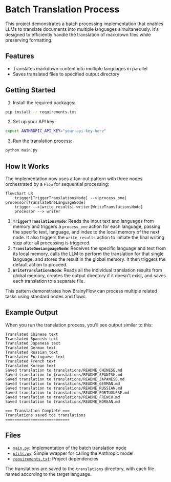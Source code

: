 # Batch Translation Process

This project demonstrates a batch processing implementation that enables LLMs to translate documents into multiple languages simultaneously. It's designed to efficiently handle the translation of markdown files while preserving formatting.

## Features

- Translates markdown content into multiple languages in parallel
- Saves translated files to specified output directory

## Getting Started

1. Install the required packages:

```bash
pip install -r requirements.txt
```

2. Set up your API key:

```bash
export ANTHROPIC_API_KEY="your-api-key-here"
```

3. Run the translation process:

```bash
python main.py
```

## How It Works

The implementation now uses a fan-out pattern with three nodes orchestrated by a `Flow` for sequential processing:

```mermaid
flowchart LR
    trigger[TriggerTranslationsNode] -->|process_one| processor[TranslateOneLanguageNode]
    trigger -->|write_results| writer[WriteTranslationsNode]
    processor --> writer
```

1.  **`TriggerTranslationsNode`**: Reads the input text and languages from memory and triggers a `process_one` action for each language, passing the specific text, language, and index to the local memory of the next node. It also triggers the `write_results` action to initiate the final writing step after all processing is triggered.
2.  **`TranslateOneLanguageNode`**: Receives the specific language and text from its local memory, calls the LLM to perform the translation for that single language, and stores the result in the global memory. It then triggers the default action to proceed.
3.  **`WriteTranslationsNode`**: Reads all the individual translation results from global memory, creates the output directory if it doesn't exist, and saves each translation to a separate file.

This pattern demonstrates how BrainyFlow can process multiple related tasks using standard nodes and flows.

## Example Output

When you run the translation process, you'll see output similar to this:

```
Translated Chinese text
Translated Spanish text
Translated Japanese text
Translated German text
Translated Russian text
Translated Portuguese text
Translated French text
Translated Korean text
Saved translation to translations/README_CHINESE.md
Saved translation to translations/README_SPANISH.md
Saved translation to translations/README_JAPANESE.md
Saved translation to translations/README_GERMAN.md
Saved translation to translations/README_RUSSIAN.md
Saved translation to translations/README_PORTUGUESE.md
Saved translation to translations/README_FRENCH.md
Saved translation to translations/README_KOREAN.md

=== Translation Complete ===
Translations saved to: translations
============================
```

## Files

- [`main.py`](./main.py): Implementation of the batch translation node
- [`utils.py`](./utils.py): Simple wrapper for calling the Anthropic model
- [`requirements.txt`](./requirements.txt): Project dependencies

The translations are saved to the `translations` directory, with each file named according to the target language.
